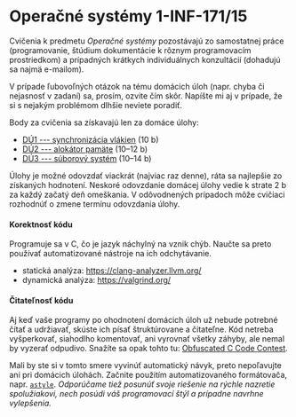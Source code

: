 # Operačné systémy 1-INF-171/15

Cvičenia k predmetu _Operačné systémy_ pozostávajú zo samostatnej práce (programovanie, štúdium dokumentácie k rôznym programovacím prostriedkom) a prípadných krátkych individuálnych konzultácií (dohadujú sa najmä e-mailom).

V prípade ľubovoľných otázok na tému domácich úloh (napr. chyba či nejasnosť v zadaní) sa, prosím, ozvite čím skôr. Napíšte mi aj v prípade, že si s nejakým problémom dlhšie neviete poradiť.

Body za cvičenia sa získavajú len za domáce úlohy:
* [DÚ1 --- synchronizácia vlákien](du1/du1.md) (10 b)
* [DÚ2 --- alokátor pamäte](du2/du2.md) (10&ndash;12 b)
* [DÚ3 --- súborový systém](du3/du3.md) (10&ndash;14 b)

Úlohy je možné odovzdať viackrát (najviac raz denne), ráta sa najlepšie zo získaných hodnotení.
Neskoré odovzdanie domácej úlohy vedie k strate 2 b za každý začatý deň omeškania.
V odôvodnených prípadoch môže cvičiaci rozhodnúť o zmene termínu odovzdania úlohy.

#### Korektnosť kódu

Programuje sa v C, čo je jazyk náchylný na vznik chýb. Naučte sa preto používať automatizované nástroje na ich odchytávanie.
* statická analýza: https://clang-analyzer.llvm.org/
* dynamická analýza: https://valgrind.org/

#### Čitateľnosť kódu

Aj keď vaše programy po ohodnotení domácich úloh už nebude potrebné čítať a udržiavať, skúste ich písať štruktúrovane a čitateľne. Kód netreba vyšperkovať, siahodlho komentovať, ani vyrovnať všetky záhyby, ale nemal by vyzerať odpudivo. Snažíte sa opak tohto tu: [Obfuscated C Code Contest](https://www.ioccc.org/years.html#2020).

Mali by ste si v tomto smere vyvinúť automatický návyk, preto nepoľavujte ani pri domácich úlohách. Začnite použitím automatizovaného formátovača, napr. [`astyle`](https://iq.opengenus.org/astyle-c/). _Odporúčame tiež posunúť svoje riešenie na rýchle nazretie spolužiakovi, nech posúdi váš programovací štýl a prípadne navrhne vylepšenia._

